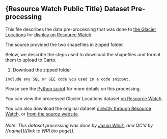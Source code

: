 ## {Resource Watch Public Title} Dataset Pre-processing
This file describes the data pre-processing that was done to [the Glacier Locations](http://glims.colorado.edu/glacierdata/) for [display on Resource Watch](https://resourcewatch.org/data/explore/cli017-Glacier-Extents_replacement?section=All+data&selectedCollection=&zoom=3&lat=0&lng=0&pitch=0&bearing=0&basemap=dark&labels=light&layers=%255B%257B%2522dataset%2522%253A%2522ad218d82-058b-4b8e-b790-44fb6d4b531f%2522%252C%2522opacity%2522%253A1%252C%2522layer%2522%253A%25221ab0f13b-b3cf-46fb-add5-2b802df9a9eb%2522%257D%255D&aoi=&page=1&sort=most-viewed&sortDirection=-1&topics=%255B%2522glacier%2522%255D).

The source provided the two shapefiles in zipped folder. 

Below, we describe the steps used to download the shapefiles and format them to upload to Carto.

1. Download the zipped folder
```
Include any SQL or GEE code you used in a code snippet.
```

Please see the [Python script](https://github.com/resource-watch/data-pre-processing/tree/cli_017_rw1_glacier_locations/cli_017_rw1_glacier_locations) for more details on this processing.

You can view the processed Glacier Locations dataset [on Resource Watch](https://resourcewatch.org/data/explore/cli017-Glacier-Extents_replacement?section=All+data&selectedCollection=&zoom=3&lat=0&lng=0&pitch=0&bearing=0&basemap=dark&labels=light&layers=%255B%257B%2522dataset%2522%253A%2522ad218d82-058b-4b8e-b790-44fb6d4b531f%2522%252C%2522opacity%2522%253A1%252C%2522layer%2522%253A%25221ab0f13b-b3cf-46fb-add5-2b802df9a9eb%2522%257D%255D&aoi=&page=1&sort=most-viewed&sortDirection=-1&topics=%255B%2522glacier%2522%255D).

You can also download the original dataset [directly through Resource Watch](https://wri-public-data.s3.amazonaws.com/resourcewatch/cli_017_glacier_extent.zip), or [from the source website](http://www.glims.org/download/).

###### Note: This dataset processing was done by [Jason Winik](https://www.wri.org/profile/jason-winik), and QC'd by [{name}]({link to WRI bio page}).
